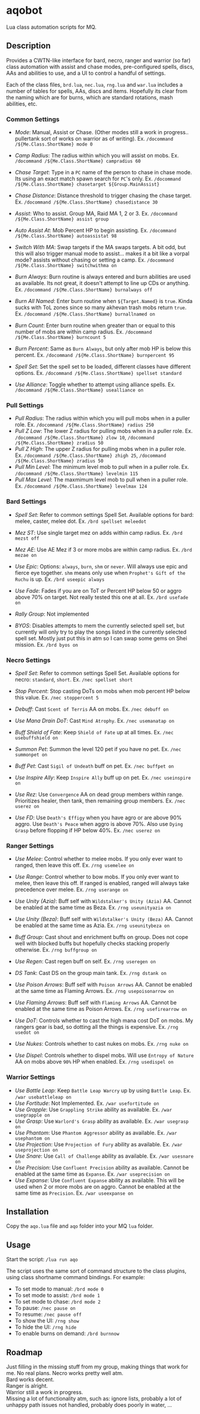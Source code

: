 # aqobot

Lua class automation scripts for MQ.

## Description
Provides a CWTN-like interface for bard, necro, ranger and warrior (so far) class automation with assist and chase modes, pre-configured spells, discs, AAs and abilities to use, and a UI to control a handful of settings.

Each of the class files, `brd.lua`, `nec.lua`, `rng.lua` and `war.lua` includes a number of tables for spells, AAs, discs and items. Hopefully its clear from the naming which are for burns, which are standard rotations, mash abilities, etc.

### Common Settings

- *Mode*: Manual, Assist or Chase. (Other modes still a work in progress.. pullertank sort of works on warrior as of writing). Ex. `/docommand /${Me.Class.ShortName} mode 0`

- *Camp Radius*: The radius within which you will assist on mobs. Ex. `/docommand /${Me.Class.ShortName} campradius 60`

- *Chase Target*: Type in a `PC` name of the person to chase in chase mode. Its using an exact match spawn search for `PC`'s only. Ex. `/docommand /${Me.Class.ShortName} chasetarget ${Group.MainAssist}`
- *Chase Distance*: Distance threshold to trigger chasing the chase target. Ex. `/docommand /${Me.Class.ShortName} chasedistance 30`

- *Assist*: Who to assist. Group MA, Raid MA 1, 2 or 3. Ex. `/docommand /${Me.Class.ShortName} assist group`
- *Auto Assist At*: Mob Percent HP to begin assisting. Ex. `/docommand /${Me.Class.ShortName} autoassistat 98`
- *Switch With MA*: Swap targets if the MA swaps targets. A bit odd, but this will also trigger manual mode to assist... makes it a bit like a vorpal mode? assists without chasing or setting a camp. Ex. `/docommand /${Me.Class.ShortName} switchwithma on`

- *Burn Always*: Burn routine is always entered and burn abilities are used as available. Its not great, it doesn't attempt to line up CDs or anything. Ex. `/docommand /${Me.Class.ShortName} burnalways off`
- *Burn All Named*: Enter burn routine when `${Target.Named}` is `true`. Kinda sucks with ToL zones since so many akhevan trash mobs return `true`. Ex. `/docommand /${Me.Class.ShortName} burnallnamed on`
- *Burn Count*: Enter burn routine when greater than or equal to this number of mobs are within camp radius. Ex. `/docommand /${Me.Class.ShortName} burncount 5`
- *Burn Percent*: Same as `Burn Always`, but only after mob HP is below this percent. Ex. `/docommand /${Me.Class.ShortName} burnpercent 95`

- *Spell Set*: Set the spell set to be loaded, different classes have different options. Ex. `/docommand /${Me.Class.ShortName} spellset standard`

- *Use Alliance*: Toggle whether to attempt using alliance spells. Ex. `/docommand /${Me.Class.ShortName} usealliance on`

### Pull Settings

- *Pull Radius*: The radius within which you will pull mobs when in a puller role. Ex. `/docommand /${Me.Class.ShortName} radius 250`
- *Pull Z Low*: The lower Z radius for pulling mobs when in a puller role. Ex. `/docommand /${Me.Class.ShortName} zlow 10`, `/docommand /${Me.Class.ShortName} zradius 50`
- *Pull Z High*: The upper Z radius for pulling mobs when in a puller role. Ex. `/docommand /${Me.Class.ShortName} zhigh 25`, `/docommand /${Me.Class.ShortName} zradius 50`
- *Pull Min Level*: The minimum level mob to pull when in a puller role. Ex. `/docommand /${Me.Class.ShortName} levelmin 115`
- *Pull Max Level*: The maxmimum level mob to pull when in a puller role. Ex. `/docommand /${Me.Class.ShortName} levelmax 124`

### Bard Settings

- *Spell Set*: Refer to common settings Spell Set. Available options for bard: melee, caster, melee dot. Ex. `/brd spellset meleedot`

- *Mez ST*: Use single target mez on adds within camp radius. Ex. `/brd mezst off`
- *Mez AE*: Use AE Mez if 3 or more mobs are within camp radius. Ex. `/brd mezae on`

- *Use Epic*: Options: `always`, `burn`, `shm` or `never`. Will always use epic and fierce eye together. `shm` means only use when `Prophet's Gift of the Ruchu` is up. Ex. `/brd useepic always`

- *Use Fade*: Fades if you are on ToT or Percent HP below 50 or aggro above 70% on target. Not really tested this one at all. Ex. `/brd usefade on`
- *Rally Group*: Not implemented

- *BYOS*: Disables attempts to mem the currently selected spell set, but currently will only try to play the songs listed in the currently selected spell set. Mostly just put this in atm so I can swap some gems on Shei mission. Ex. `/brd byos on`

### Necro Settings

- *Spell Set*: Refer to common settings Spell Set. Available options for necro: `standard`, `short`. Ex. `/nec spellset short`

- *Stop Percent*: Stop casting DoTs on mobs when mob percent HP below this value. Ex. `/nec stoppercent 5`
- *Debuff*: Cast `Scent of Terris` AA on mobs. Ex. `/nec debuff on`
- *Use Mana Drain DoT*: Cast `Mind Atrophy`. Ex. `/nec usemanatap on`

- *Buff Shield of Fate*: Keep `Shield of Fate` up at all times. Ex. `/nec usebuffshield on`

- *Summon Pet*: Summon the level 120 pet if you have no pet. Ex. `/nec summonpet on`
- *Buff Pet*: Cast `Sigil of Undeath` buff on pet. Ex. `/nec buffpet on`
- *Use Inspire Ally*: Keep `Inspire Ally` buff up on pet. Ex. `/nec useinspire on`

- *Use Rez*: Use `Convergence` AA on dead group members within range. Prioritizes healer, then tank, then remaining group members. Ex. `/nec userez on`
- *Use FD*: Use `Death's Effigy` when you have agro or are above 90% aggro. Use `Death's Peace` when aggro is above 70%. Also use `Dying Grasp` before flopping if HP below 40%. Ex. `/nec userez on`

### Ranger Settings

- *Use Melee*: Control whether to melee mobs. If you only ever want to ranged, then leave this off. Ex. `/rng usemelee on`
- *Use Range*: Control whether to bow mobs. If you only ever want to melee, then leave this off. If ranged is enabled, ranged will always take precedence over melee. Ex. `/rng userange on`

- *Use Unity (Azia)*: Buff self with `Wildstalker's Unity (Azia)` AA. Cannot be enabled at the same time as Beza. Ex. `/rng useunityazia on`
- *Use Unity (Beza)*: Buff self with `Wildstalker's Unity (Beza)` AA. Cannot be enabled at the same time as Azia. Ex. `/rng useunitybeza on`
- *Buff Group*: Cast shout and enrichment buffs on group. Does not cope well with blocked buffs but hopefully checks stacking properly otherwise. Ex. `/rng buffgroup on`
- *Use Regen*: Cast regen buff on self. Ex. `/rng useregen on`
- *DS Tank*:  Cast DS on the group main tank. Ex. `/rng dstank on`

- *Use Poison Arrows*: Buff self with `Poison Arrows` AA. Cannot be enabled at the same time as Flaming Arrows. Ex. `/rng usepoisonarrow on`
- *Use Flaming Arrows*: Buff self with `Flaming Arrows` AA. Cannot be enabled at the same time as Poison Arrows. Ex. `/rng usefirearrow on`
- *Use DoT*: Controls whether to cast the high mana cost DoT on mobs. My rangers gear is bad, so dotting all the things is expensive. Ex. `/rng usedot on`
- *Use Nukes*: Controls whether to cast nukes on mobs. Ex. `/rng nuke on`
- *Use Dispel*: Controls whether to dispel mobs. Will use `Entropy of Nature` AA on mobs above `90%` HP when enabled. Ex. `/rng usedispel on`

### Warrior Settings

- *Use Battle Leap*: Keep `Battle Leap Warcry` up by using `Battle Leap`. Ex. `/war usebattleleap on`
- *Use Fortitude*: Not Implemented. Ex. `/war usefortitude on`
- *Use Grapple*: Use `Grappling Strike` ability as available. Ex. `/war usegrapple on`
- *Use Grasp*: Use `Warlord's Grasp` ability as available. Ex. `/war usegrasp on`
- *Use Phantom*: Use `Phantom Aggressor` ability as available. Ex. `/war usephantom on`
- *Use Projection*: Use `Projection of Fury` ability as available. Ex. `/war useprojection on`
- *Use Snare*: Use `Call of Challenge` ability as available. Ex. `/war usesnare on`
- *Use Precision*: Use `Confluent Precision` ability as available. Cannot be enabled at the same time as `Expanse`. Ex. `/war useprecision on`
- *Use Expanse*: Use `Confluent Expanse` ability as available. This will be used when 2 or more mobs are on aggro. Cannot be enabled at the same time as `Precision`. Ex. `/war useexpanse on`

## Installation
Copy the `aqo.lua` file and `aqo` folder into your MQ `lua` folder.

## Usage
Start the script: `/lua run aqo`

The script uses the same sort of command structure to the class plugins, using class shortname command bindings. For example:
- To set mode to manual: `/brd mode 0`
- To set mode to assist: `/brd mode 1`
- To set mode to chase: `/brd mode 2`
- To pause: `/nec pause on`
- To resume: `/nec pause off`
- To show the UI: `/rng show`
- To hide the UI: `/rng hide`
- To enable burns on demand: `/brd burnnow`

## Roadmap
Just filling in the missing stuff from my group, making things that work for me. No real plans.
Necro works pretty well atm.  
Bard works decent.  
Ranger is alright.  
Warrior still a work in progress.  
Missing a lot of functionality atm, such as: ignore lists, probably a lot of unhappy path issues not handled, probably does poorly in water, ...
